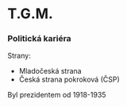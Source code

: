 # T.G.M.

### Politická kariéra

Strany:
- Mladočeská strana
- Česká strana pokroková (ČSP)

Byl prezidentem od 1918-1935
